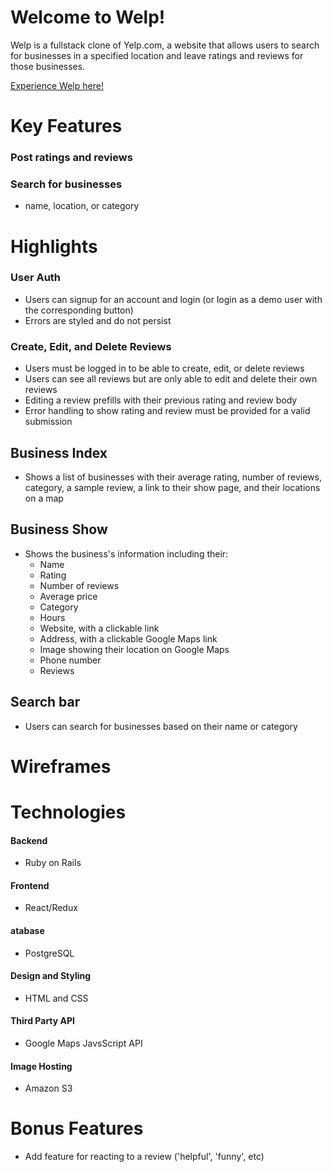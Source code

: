 # Welcome to Welp!

Welp is a fullstack clone of Yelp.com, a website that allows users to search for businesses in a specified location and leave ratings and reviews for those businesses.

[Experience Welp here!](https://welp0.herokuapp.com/#/)

# Key Features
### Post ratings and reviews
### Search for businesses
- name, location, or category

# Highlights
### User Auth
- Users can signup for an account and login (or login as a demo user with the corresponding button)
- Errors are styled and do not persist

### Create, Edit, and Delete Reviews
- Users must be logged in to be able to create, edit, or delete reviews
- Users can see all reviews but are only able to edit and delete their own reviews
- Editing a review prefills with their previous rating and review body
- Error handling to show rating and review must be provided for a valid submission

## Business Index 
- Shows a list of businesses with their average rating, number of reviews, category, a sample review, a link to their show page, and their locations on a map

## Business Show
- Shows the business's information including their:
  - Name
  - Rating
  - Number of reviews
  - Average price
  - Category
  - Hours
  - Website, with a clickable link
  - Address, with a clickable Google Maps link
  - Image showing their location on Google Maps
  - Phone number
  - Reviews

## Search bar
- Users can search for businesses based on their name or category


# Wireframes


# Technologies
#### Backend
- Ruby on Rails
#### Frontend
- React/Redux
#### atabase
- PostgreSQL
#### Design and Styling
- HTML and CSS
#### Third Party API
- Google Maps JavsScript API
#### Image Hosting
- Amazon S3


# Bonus Features
- Add feature for reacting to a review ('helpful', 'funny', etc)

